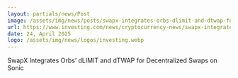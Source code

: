 ```yaml
---
layout: partials/news/Post
image: /assets/img/news/posts/swapx-integrates-orbs-dlimit-and-dtwap-for-decentralized-swaps-on-sonic-4000746.jpg
url: https://www.investing.com/news/cryptocurrency-news/swapx-integrates-orbs-dlimit-and-dtwap-for-decentralized-swaps-on-sonic-4000746
date: 24, April 2025
logo: /assets/img/news/logos/investing.webp
---
```


SwapX Integrates Orbs’ dLIMIT and dTWAP for Decentralized Swaps on Sonic
